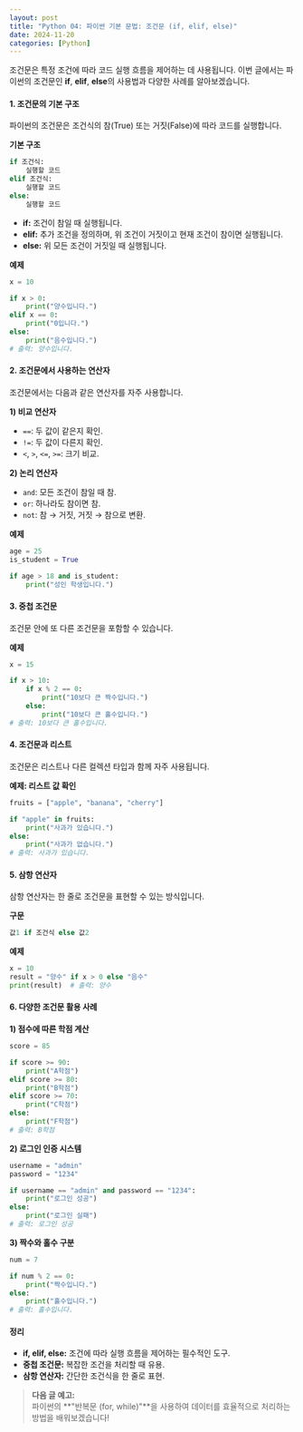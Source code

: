 ```yaml
---
layout: post
title: "Python 04: 파이썬 기본 문법: 조건문 (if, elif, else)"
date: 2024-11-20
categories: [Python] 
---
```



조건문은 특정 조건에 따라 코드 실행 흐름을 제어하는 데 사용됩니다. 이번 글에서는 파이썬의 조건문인 **if**, **elif**, **else**의 사용법과 다양한 사례를 알아보겠습니다.


#### 1. 조건문의 기본 구조

파이썬의 조건문은 조건식의 참(True) 또는 거짓(False)에 따라 코드를 실행합니다.

**기본 구조**
```python
if 조건식:
    실행할 코드
elif 조건식:
    실행할 코드
else:
    실행할 코드
```

- **if:** 조건이 참일 때 실행됩니다.
- **elif:** 추가 조건을 정의하며, 위 조건이 거짓이고 현재 조건이 참이면 실행됩니다.
- **else:** 위 모든 조건이 거짓일 때 실행됩니다.

**예제**
```python
x = 10

if x > 0:
    print("양수입니다.")
elif x == 0:
    print("0입니다.")
else:
    print("음수입니다.")
# 출력: 양수입니다.
```


#### 2. 조건문에서 사용하는 연산자

조건문에서는 다음과 같은 연산자를 자주 사용합니다.

**1) 비교 연산자**
- `==`: 두 값이 같은지 확인.
- `!=`: 두 값이 다른지 확인.
- `<`, `>`, `<=`, `>=`: 크기 비교.

**2) 논리 연산자**
- `and`: 모든 조건이 참일 때 참.
- `or`: 하나라도 참이면 참.
- `not`: 참 → 거짓, 거짓 → 참으로 변환.

**예제**
```python
age = 25
is_student = True

if age > 18 and is_student:
    print("성인 학생입니다.")
```


#### 3. 중첩 조건문

조건문 안에 또 다른 조건문을 포함할 수 있습니다.

**예제**
```python
x = 15

if x > 10:
    if x % 2 == 0:
        print("10보다 큰 짝수입니다.")
    else:
        print("10보다 큰 홀수입니다.")
# 출력: 10보다 큰 홀수입니다.
```


#### 4. 조건문과 리스트

조건문은 리스트나 다른 컬렉션 타입과 함께 자주 사용됩니다.

**예제: 리스트 값 확인**
```python
fruits = ["apple", "banana", "cherry"]

if "apple" in fruits:
    print("사과가 있습니다.")
else:
    print("사과가 없습니다.")
# 출력: 사과가 있습니다.
```


#### 5. 삼항 연산자

삼항 연산자는 한 줄로 조건문을 표현할 수 있는 방식입니다.

**구문**
```python
값1 if 조건식 else 값2
```

**예제**
```python
x = 10
result = "양수" if x > 0 else "음수"
print(result)  # 출력: 양수
```


#### 6. 다양한 조건문 활용 사례

**1) 점수에 따른 학점 계산**
```python
score = 85

if score >= 90:
    print("A학점")
elif score >= 80:
    print("B학점")
elif score >= 70:
    print("C학점")
else:
    print("F학점")
# 출력: B학점
```

**2) 로그인 인증 시스템**
```python
username = "admin"
password = "1234"

if username == "admin" and password == "1234":
    print("로그인 성공")
else:
    print("로그인 실패")
# 출력: 로그인 성공
```

**3) 짝수와 홀수 구분**
```python
num = 7

if num % 2 == 0:
    print("짝수입니다.")
else:
    print("홀수입니다.")
# 출력: 홀수입니다.
```


#### 정리

- **if, elif, else:** 조건에 따라 실행 흐름을 제어하는 필수적인 도구.
- **중첩 조건문:** 복잡한 조건을 처리할 때 유용.
- **삼항 연산자:** 간단한 조건식을 한 줄로 표현.

> **다음 글 예고:**  
> 파이썬의 **"반복문 (for, while)"**을 사용하여 데이터를 효율적으로 처리하는 방법을 배워보겠습니다!
